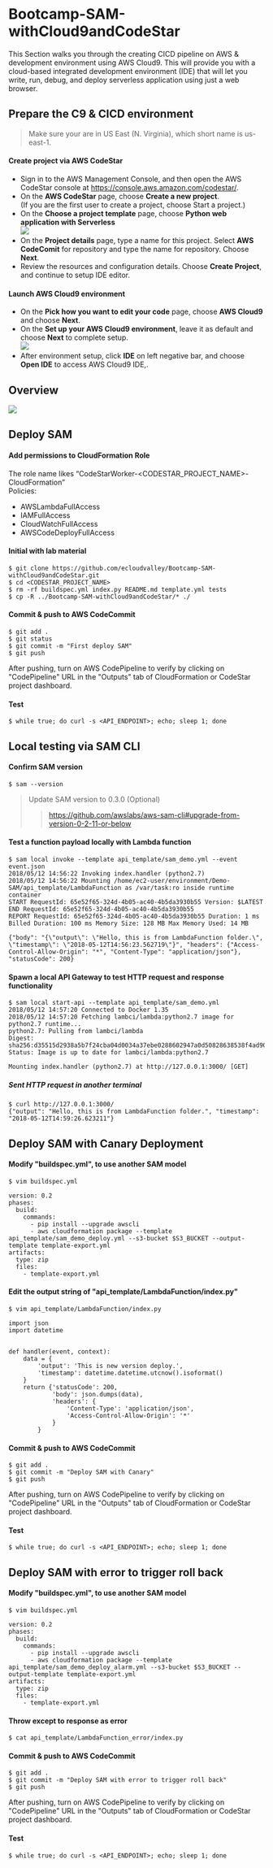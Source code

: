 
# Bootcamp-SAM-withCloud9andCodeStar
This Section walks you through the creating CICD pipeline on AWS & development environment using AWS Cloud9. This will provide you with a cloud-based integrated development environment (IDE) that will let you write, run, debug, and deploy serverless application using just a web browser.

## Prepare the C9 & CICD environment

>Make sure your are in US East (N. Virginia), which short name is us-east-1.

#### Create project via AWS CodeStar

* Sign in to the AWS Management Console, and then open the AWS CodeStar console at https://console.aws.amazon.com/codestar/.
* On the **AWS CodeStar** page, choose **Create a new project**.</br> (If you are the first user to create a project, choose Start a project.)
* On the **Choose a project template** page, choose **Python web application with Serverless** </br> ![](images/python-web-serverless.png)
* On the **Project details** page, type a name for this project. Select **AWS CodeComit** for repository and type the name for repository. Choose **Next**.
* Review the resources and configuration details. Choose **Create Project**, and continue to setup IDE editor.

#### Launch AWS Cloud9 environment

* On the **Pick how you want to edit your code** page, choose **AWS Cloud9** and choose **Next**. 
* On the **Set up your AWS Cloud9 environment**, leave it as default and choose **Next** to complete setup. </br> ![](images/cloud9-dashboard.png)
* After environment setup, click **IDE** on left negative bar, and choose **Open IDE** to access AWS Cloud9 IDE,.

## Overview

![](images/overview-structure.png)

## Deploy SAM

#### Add permissions to CloudFormation Role
The role name likes “CodeStarWorker-<CODESTAR_PROJECT_NAME>-CloudFormation” </br>
Policies:
* AWSLambdaFullAccess
* IAMFullAccess
* CloudWatchFullAccess
* AWSCodeDeployFullAccess

#### Initial with lab material
```
$ git clone https://github.com/ecloudvalley/Bootcamp-SAM-withCloud9andCodeStar.git
$ cd <CODESTAR_PROJECT_NAME>
$ rm -rf buildspec.yml index.py README.md template.yml tests
$ cp -R ../Bootcamp-SAM-withCloud9andCodeStar/* ./
```

#### Commit & push to AWS CodeCommit 
```
$ git add .
$ git status
$ git commit -m "First deploy SAM"
$ git push
```

After pushing, turn on AWS CodePipeline to verify by clicking on "CodePipeline" URL in the "Outputs" tab of CloudFormation or CodeStar project dashboard.

#### Test
```
$ while true; do curl -s <API_ENDPOINT>; echo; sleep 1; done
```

## Local testing via SAM CLI

#### Confirm SAM version
```
$ sam --version
```
> Update SAM version to 0.3.0 (Optional)
>> https://github.com/awslabs/aws-sam-cli#upgrade-from-version-0-2-11-or-below

#### Test a function payload locally with Lambda function
```
$ sam local invoke --template api_template/sam_demo.yml --event event.json
2018/05/12 14:56:22 Invoking index.handler (python2.7)
2018/05/12 14:56:22 Mounting /home/ec2-user/environment/Demo-SAM/api_template/LambdaFunction as /var/task:ro inside runtime container
START RequestId: 65e52f65-324d-4b05-ac40-4b5da3930b55 Version: $LATEST
END RequestId: 65e52f65-324d-4b05-ac40-4b5da3930b55
REPORT RequestId: 65e52f65-324d-4b05-ac40-4b5da3930b55 Duration: 1 ms Billed Duration: 100 ms Memory Size: 128 MB Max Memory Used: 14 MB

{"body": "{\"output\": \"Hello, this is from LambdaFunction folder.\", \"timestamp\": \"2018-05-12T14:56:23.562719\"}", "headers": {"Access-Control-Allow-Origin": "*", "Content-Type": "application/json"}, "statusCode": 200}
```
#### Spawn a local API Gateway to test HTTP request and response functionality
```
$ sam local start-api --template api_template/sam_demo.yml
2018/05/12 14:57:20 Connected to Docker 1.35
2018/05/12 14:57:20 Fetching lambci/lambda:python2.7 image for python2.7 runtime...
python2.7: Pulling from lambci/lambda
Digest: sha256:d35515d2938a5b7f24cba04d0034a37ebe0288602947a0d50828638538f4ad90
Status: Image is up to date for lambci/lambda:python2.7

Mounting index.handler (python2.7) at http://127.0.0.1:3000/ [GET]
```
##### Sent HTTP request in another terminal
```
$ curl http://127.0.0.1:3000/
{"output": "Hello, this is from LambdaFunction folder.", "timestamp": "2018-05-12T14:59:26.623211"}
```

## Deploy SAM with Canary Deployment

#### Modify "buildspec.yml", to use another SAM model 

```
$ vim buildspec.yml
```
```
version: 0.2
phases:
  build:
    commands:
      - pip install --upgrade awscli
      - aws cloudformation package --template api_template/sam_demo_deploy.yml --s3-bucket $S3_BUCKET --output-template template-export.yml
artifacts:
  type: zip
  files:
    - template-export.yml
```

#### Edit the output string of "api_template/LambdaFunction/index.py"
```
$ vim api_template/LambdaFunction/index.py
```
```
import json
import datetime


def handler(event, context):
    data = {
        'output': 'This is new version deploy.',
        'timestamp': datetime.datetime.utcnow().isoformat()
    }
    return {'statusCode': 200,
            'body': json.dumps(data),
            'headers': {
                'Content-Type': 'application/json',
                'Access-Control-Allow-Origin': '*'
            }
        }
```


#### Commit & push to AWS CodeCommit 
```
$ git add .
$ git commit -m "Deploy SAM with Canary"
$ git push
```

After pushing, turn on AWS CodePipeline to verify by clicking on "CodePipeline" URL in the "Outputs" tab of CloudFormation or CodeStar project dashboard.

#### Test

```
$ while true; do curl -s <API_ENDPOINT>; echo; sleep 1; done
```


## Deploy SAM with error to trigger roll back

#### Modify "buildspec.yml", to use another SAM model 

```
$ vim buildspec.yml
```
```
version: 0.2
phases:
  build:
    commands:
      - pip install --upgrade awscli
      - aws cloudformation package --template api_template/sam_demo_deploy_alarm.yml --s3-bucket $S3_BUCKET --output-template template-export.yml
artifacts:
  type: zip
  files:
    - template-export.yml
```

#### Throw except to response as error
```
$ cat api_template/LambdaFunction_error/index.py
```
#### Commit & push to AWS CodeCommit 
```
$ git add .
$ git commit -m "Deploy SAM with error to trigger roll back"
$ git push
```

After pushing, turn on AWS CodePipeline to verify by clicking on "CodePipeline" URL in the "Outputs" tab of CloudFormation or CodeStar project dashboard.

#### Test

```
$ while true; do curl -s <API_ENDPOINT>; echo; sleep 1; done
```

